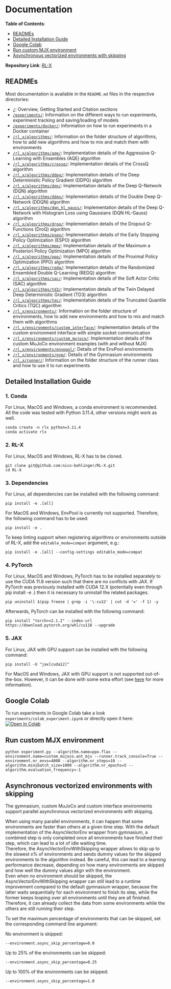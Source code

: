 # Documentation

**Table of Contents**:
- [READMEs](#readmes)
- [Detailed Installation Guide](#detailed-installation-guide)
- [Google Colab](#google-colab)
- [Run custom MJX environment](#run-custom-mjx-environment)
- [Asynchronous vectorized environments with skipping](#asynchronous-vectorized-environments-with-skipping)


**Repository Link**: [RL-X](https://github.com/nico-bohlinger/RL-X)


## READMEs
Most documentation is available in the ```README.md``` files in the respective directories:
- [```/```](https://github.com/nico-bohlinger/RL-X/blob/master/README.md): Overview, Getting Started and Citation sections
- [```/experiments/```](https://github.com/nico-bohlinger/RL-X/blob/master/experiments/README.md): Information on the different ways to run experiments, experiment tracking and saving/loading of models
- [```/experiments/docker/```](https://github.com/nico-bohlinger/RL-X/blob/master/experiments/docker/README.md): Information on how to run experiments in a Docker container
- [```/rl_x/algorithms/```](https://github.com/nico-bohlinger/RL-X/blob/master/algorithms/README.md): Information on the folder structure of algorithms, how to add new algorithms and how to mix and match them with environments
- [```/rl_x/algorithms/aqe/```](https://github.com/nico-bohlinger/RL-X/blob/master/rl_x/algorithms/aqe/README.md): Implementation details of the Aggressive Q-Learning with Ensembles (AQE) algorithm
- [```/rl_x/algorithms/crossq/```](https://github.com/nico-bohlinger/RL-X/blob/master/rl_x/algorithms/crossq/README.md): Implementation details of the CrossQ algorithm
- [```/rl_x/algorithms/ddpg/```](https://github.com/nico-bohlinger/RL-X/blob/master/rl_x/algorithms/ddpg/README.md): Implementation details of the Deep Deterministic Policy Gradient (DDPG) algorithm
- [```/rl_x/algorithms/dqn/```](https://github.com/nico-bohlinger/RL-X/blob/master/rl_x/algorithms/dqn/README.md): Implementation details of the Deep Q-Network (DQN) algorithm
- [```/rl_x/algorithms/ddqn/```](https://github.com/nico-bohlinger/RL-X/blob/master/rl_x/algorithms/ddqn/README.md): Implementation details of the Double Deep Q-Network (DDQN) algorithm
- [```/rl_x/algorithms/dqn_hl_gauss/```](https://github.com/nico-bohlinger/RL-X/blob/master/rl_x/algorithms/dqn_hl_gauss/README.md): Implementation details of the Deep Q-Network with Histogram Loss using Gaussians (DQN HL-Gauss) algorithm
- [```/rl_x/algorithms/droq/```](https://github.com/nico-bohlinger/RL-X/blob/master/rl_x/algorithms/droq/README.md): Implementation details of the Dropout Q-Functions (DroQ) algorithm
- [```/rl_x/algorithms/espo/```](https://github.com/nico-bohlinger/RL-X/blob/master/rl_x/algorithms/espo/README.md): Implementation details of the Early Stopping Policy Optimization (ESPO) algorithm
- [```/rl_x/algorithms/mpo/```](https://github.com/nico-bohlinger/RL-X/blob/master/rl_x/algorithms/mpo/README.md): Implementation details of the Maximum a Posteriori Policy Optimization (MPO) algorithm
- [```/rl_x/algorithms/ppo/```](https://github.com/nico-bohlinger/RL-X/blob/master/rl_x/algorithms/ppo/README.md): Implementation details of the Proximal Policy Optimization (PPO) algorithm
- [```/rl_x/algorithms/redq/```](https://github.com/nico-bohlinger/RL-X/blob/master/rl_x/algorithms/redq/README.md): Implementation details of the Randomized Ensembled Double Q-Learning (REDQ) algorithm
- [```/rl_x/algorithms/sac/```](https://github.com/nico-bohlinger/RL-X/blob/master/rl_x/algorithms/sac/README.md): Implementation details of the Soft Actor Critic (SAC) algorithm
- [```/rl_x/algorithms/td3/```](https://github.com/nico-bohlinger/RL-X/blob/master/rl_x/algorithms/td3/README.md): Implementation details of the Twin Delayed Deep Deterministic Gradient (TD3) algorithm
- [```/rl_x/algorithms/tqc/```](https://github.com/nico-bohlinger/RL-X/blob/master/rl_x/algorithms/tqc/README.md): Implementation details of the Truncated Quantile Critics (TQC) algorithm
- [```/rl_x/environments/```](https://github.com/nico-bohlinger/RL-X/blob/master/rl_x/environments/README.md): Information on the folder structure of environments, how to add new environments and how to mix and match them with algorithms
- [```/rl_x/environments/custom_interface/```](https://github.com/nico-bohlinger/RL-X/blob/master/rl_x/environments/custom_interface/README.md): Implementation details of the custom environment interface with simple socket communication
- [```/rl_x/environments/custom_mujoco/```](https://github.com/nico-bohlinger/RL-X/blob/master/rl_x/environments/custom_mujoco/README.md): Implementation details of the custom MuJoCo environment examples (with and without MJX)
- [```/rl_x/environments/envpool/```](https://github.com/nico-bohlinger/RL-X/blob/master/rl_x/environments/gym/README.md): Details of the EnvPool environments
- [```/rl_x/environments/gym/```](https://github.com/nico-bohlinger/RL-X/blob/master/rl_x/environments/gym/README.md): Details of the Gymnasium environments
- [```/rl_x/runner/```](https://github.com/nico-bohlinger/RL-X/blob/master/rl_x/runner/README.md): Information on the folder structure of the runner class and how to use it to run experiments



## Detailed Installation Guide
### 1. Conda
For Linux, MacOS and Windows, a conda environment is recommended.  
All the code was tested with Python 3.11.4, other versions might work as well.
```
conda create -n rlx python=3.11.4
conda activate rlx
```

### 2. RL-X
For Linux, MacOS and Windows, RL-X has to be cloned.
```
git clone git@github.com:nico-bohlinger/RL-X.git
cd RL-X
```

### 3. Dependencies
For Linux, all dependencies can be installed with the following command:
```
pip install -e .[all]
```
For MacOS and Windows, EnvPool is currently not supported. Therefore, the following command has to be used:
```
pip install -e .
```
To keep linting support when registering algorithms or environments outside of RL-X, add the `editable_mode=compat` argument, e.g.:
```
pip install -e .[all] --config-settings editable_mode=compat
```

### 4. PyTorch
For Linux, MacOS and Windows, PyTorch has to be installed separately to use the CUDA 11.8 version such that there are no conflicts with JAX.
If PyTorch was previously installed with CUDA 12.X (potentially even through pip install -e .) then it is necessary to uninstall the related packages.
```
pip uninstall $(pip freeze | grep -i '\-cu12' | cut -d '=' -f 1) -y
```
Afterwards, PyTorch can be installed with the following command:
```
pip install "torch>=2.1.2" --index-url https://download.pytorch.org/whl/cu118 --upgrade
```

### 5. JAX
For Linux, JAX with GPU support can be installed with the following command:
```
pip install -U "jax[cuda12]"
```
For MacOS and Windows, JAX with GPU support is not supported out-of-the-box. However, it can be done with some extra effort (see [here](https://github.com/google/jax) for more information).



## Google Colab
To run experiments in Google Colab take a look ```experiments/colab_experiment.ipynb``` or directly open it here:  [![Open In Colab](https://colab.research.google.com/assets/colab-badge.svg)](https://colab.research.google.com/github/nico-bohlinger/RL-X/blob/master/experiments/colab_experiment.ipynb) 



## Run custom MJX environment
```
python experiment.py --algorithm.name=ppo.flax --environment.name=custom_mujoco.ant_mjx --runner.track_console=True --environment.nr_envs=4000 --algorithm.nr_steps=10 --algorithm.minibatch_size=1000 --algorithm.nr_epochs=5 --algorithm.evaluation_frequency=-1
```



## Asynchronous vectorized environments with skipping
The gymnasium, custom MuJoCo and custom interface environments support parallel asynchronous vectorized environments with skipping.

When using many parallel environments, it can happen that some environments are faster than others at a given time step.
With the default implementation of the AsyncVectorEnv wrapper from gymnasium, a combined step is only completed once all environments have finished their step, which can lead to a lot of idle waiting time.  
Therefore, the AsyncVectorEnvWithSkipping wrapper allows to skip up to the slowest x% of environments and sends dummy values for the skipped environments to the algorithm instead.
Be careful, this can lead to a learning performance decrease, depending on how many environments are skipped and how well the dummy values align with the environment.  
Even when no environment should be skipped, the AsyncVectorEnvWithSkipping wrapper can still lead to a runtime improvement compared to the default gymnasium wrapper, because the latter waits sequentially for each environment to finish its step, while the former keeps looping over all environments until they are all finished.
Therefore, it can already collect the data from some environments while the others are still running their step.

To set the maximum percentage of environments that can be skipped, set the corresponding command line argument:

No environment is skipped:
```
--environment.async_skip_percentage=0.0
```

Up to 25% of the environments can be skipped:
```
--environment.async_skip_percentage=0.25
```

Up to 100% of the environments can be skipped:
```
--environment.async_skip_percentage=1.0
```

